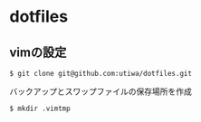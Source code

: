 dotfiles
========

vimの設定
---

    $ git clone git@github.com:utiwa/dotfiles.git

バックアップとスワップファイルの保存場所を作成
```
$ mkdir .vimtmp
```


